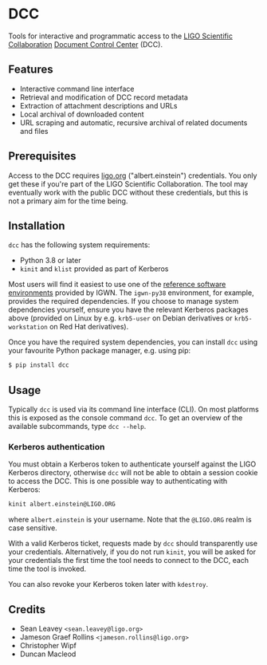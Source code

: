 # DCC
Tools for interactive and programmatic access to the [LIGO Scientific
Collaboration](http://www.ligo.org/) [Document Control Center](https://dcc.ligo.org/)
(DCC).

## Features
- Interactive command line interface
- Retrieval and modification of DCC record metadata
- Extraction of attachment descriptions and URLs
- Local archival of downloaded content
- URL scraping and automatic, recursive archival of related documents and files

## Prerequisites
Access to the DCC requires [ligo.org](https://my.ligo.org/) ("albert.einstein")
credentials. You only get these if you're part of the LIGO Scientific Collaboration. The
tool may eventually work with the public DCC without these credentials, but this is not
a primary aim for the time being.

## Installation
`dcc` has the following system requirements:

- Python 3.8 or later
- `kinit` and `klist` provided as part of Kerberos

Most users will find it easiest to use one of the [reference software
environments](https://computing.docs.ligo.org/guide/software/environments/) provided by
IGWN. The `igwn-py38` environment, for example, provides the required dependencies. If
you choose to manage system dependencies yourself, ensure you have the relevant Kerberos
packages above (provided on Linux by e.g. `krb5-user` on Debian derivatives or
`krb5-workstation` on Red Hat derivatives).

Once you have the required system dependencies, you can install `dcc` using your
favourite Python package manager, e.g. using pip:

```bash
$ pip install dcc
```

## Usage
Typically `dcc` is used via its command line interface (CLI). On most platforms this is
exposed as the console command `dcc`. To get an overview of the available subcommands,
type `dcc --help`.

### Kerberos authentication
You must obtain a Kerberos token to authenticate yourself against the LIGO Kerberos
directory, otherwise `dcc` will not be able to obtain a session cookie to access the
DCC. This is one possible way to authenticating with Kerberos:

```bash
kinit albert.einstein@LIGO.ORG
```

where `albert.einstein` is your username. Note that the `@LIGO.ORG` realm is case
sensitive.

With a valid Kerberos ticket, requests made by `dcc` should transparently use your
credentials. Alternatively, if you do not run `kinit`, you will be asked for your
credentials the first time the tool needs to connect to the DCC, each time the tool is
invoked.

You can also revoke your Kerberos token later with `kdestroy`.

## Credits
- Sean Leavey `<sean.leavey@ligo.org>`
- Jameson Graef Rollins `<jameson.rollins@ligo.org>`
- Christopher Wipf
- Duncan Macleod
